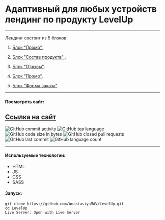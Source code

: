 # Адаптивный для любых устройств лендинг по продукту LevelUp

---

Лендинг состоит из 5 блоков:
1. <ins>Блок "Промо" </ins>. <br>

2. <ins>Блок "Состав продукта" </ins>. <br>

3. <ins>Блок "Отзывы"</ins>.<br>

4. <ins>Блок "Промо"</ins>.<br>

5. <ins>Блок "Форма заказа"</ins>.<br>

---

#### Посмотреть сайт:

[Ссылка на сайт](https://anastasiyamav.github.io/LevelUp/)
---

![GitHub commit activity](https://img.shields.io/github/commit-activity/y/AnastasiyaMAV/LevelUp?color=%23ffcc00) ![GitHub top language](https://img.shields.io/github/languages/top/AnastasiyaMAV/LevelUp?color=%23ffcc00) ![GitHub code size in bytes](https://img.shields.io/github/languages/code-size/AnastasiyaMAV/LevelUp?color=%23ffcc00) ![GitHub closed pull requests](https://img.shields.io/github/issues-pr-closed/AnastasiyaMAV/LevelUp) ![GitHub last commit](https://img.shields.io/github/last-commit/AnastasiyaMAV/LevelUp?color=%23ffcc00) ![GitHub language count](https://img.shields.io/github/languages/count/AnastasiyaMAV/LevelUp?color=%23ffcc00)

---

#### Используемые технологии:

- HTML
- JS
- CSS
- SASS

#### Запуск:

```
git clone https://github.com/AnastasiyaMAV/LevelUp.git
cd LevelUp
Live Server: Open with Live Server
```

